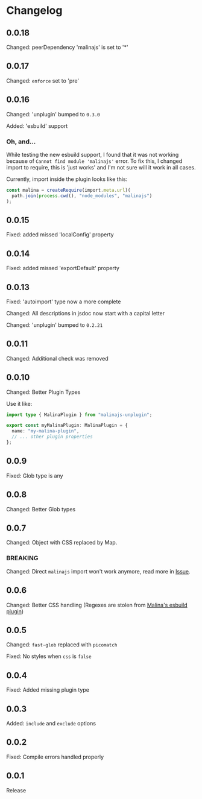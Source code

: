 # Changelog

## 0.0.18

Changed: peerDependency 'malinajs' is set to '\*'

## 0.0.17

Changed: `enforce` set to 'pre'

## 0.0.16

Changed: 'unplugin' bumped to `0.3.0`

Added: 'esbuild' support

### Oh, and...

While testing the new esbuild support, I found that it was not working because of `Cannot find module 'malinajs'` error.
To fix this, I changed import to require, this is 'just works' and I'm not sure will it work in all cases.

Currently, import inside the plugin looks like this:

```ts
const malina = createRequire(import.meta.url)(
  path.join(process.cwd(), "node_modules", "malinajs")
);
```

## 0.0.15

Fixed: added missed 'localConfig' property

## 0.0.14

Fixed: added missed 'exportDefault' property

## 0.0.13

Fixed: 'autoimport' type now a more complete

Changed: All descriptions in jsdoc now start with a capital letter

Changed: 'unplugin' bumped to `0.2.21`

## 0.0.11

Changed: Additional check was removed

## 0.0.10

Changed: Better Plugin Types

Use it like:

```ts
import type { MalinaPlugin } from "malinajs-unplugin";

export const myMalinaPlugin: MalinaPlugin = {
  name: "my-malina-plugin",
  // ... other plugin properties
};
```

## 0.0.9

Fixed: Glob type is any

## 0.0.8

Changed: Better Glob types

## 0.0.7

Changed: Object with CSS replaced by Map.

### BREAKING

Changed: Direct `malinajs` import won't work anymore, read more in [Issue](https://github.com/Artemis69/malinajs-unplugin/issues/1).

## 0.0.6

Changed: Better CSS handling (Regexes are stolen from [Malina's esbuild plugin](https://github.com/malinajs/malinajs/blob/master/malina-esbuild.js))

## 0.0.5

Changed: `fast-glob` replaced with `picomatch`

Fixed: No styles when `css` is `false`

## 0.0.4

Fixed: Added missing plugin type

## 0.0.3

Added: `include` and `exclude` options

## 0.0.2

Fixed: Compile errors handled properly

## 0.0.1

Release
